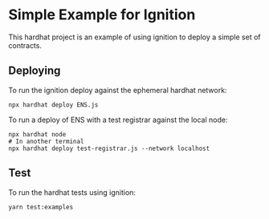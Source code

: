 # Simple Example for Ignition

This hardhat project is an example of using ignition to deploy a simple set of contracts.

## Deploying

To run the ignition deploy against the ephemeral hardhat network:

```shell
npx hardhat deploy ENS.js
```

To run a deploy of ENS with a test registrar against the local node:

```shell
npx hardhat node
# In another terminal
npx hardhat deploy test-registrar.js --network localhost
```

## Test

To run the hardhat tests using ignition:

```shell
yarn test:examples
```
